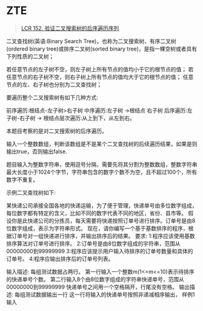# ZTE

> [LCR 152. 验证二叉搜索树的后序遍历序列](https://leetcode.cn/problems/er-cha-sou-suo-shu-de-hou-xu-bian-li-xu-lie-lcof/)

二叉查找树(英语:Binary Search Tree)，也称为二叉搜索树、有序二叉树(ordered binary tree)或排序二叉树(sorted binary tree)，是指一棵空树或者具有下列性质的二叉树；

若任意节点的左子树不空，则左子树上所有节点的值均小于它的根节点的值；
若任意节点的右子树不空，则右子树上所有节点的值均大于它的根节点的值；
任意节点的左、右子树也分别为二叉查找树；

要遍历整个二叉搜索树有如下几种方式:

前序遍历:根结点-左子树>右子树
中序遍历:左子树 ->根结点	右子树	
后序遍历:左子树-右子树 -> 根结点层次遍历:从上到下，从左到右。

本题目考察的是对二叉搜索树的后序遍历。

输入一个整数数组，判断该数组是不是某个二叉查找树的后续遍历结果，如果是则输出true，否则输出false.

题目输入为整数字符串，使用逗号分隔，需要先将其分割为整数数组，整数字符串最大长度小于1024个字节，字符串包含的数字个数不为空，且不超过100个，所有数字不重复。

示例二叉查找树如下:



某快递公司承接全国各地的快递运输，为了便于管理，快递单号由多位数字组成，每位数字都有特定的含义，比如不同的数字代表不同的地区，省份、县市等。
假设你是此快递公司的分拣员，每天需要将快递按照订单号进行排序。订单号是由8位数字组成，表示为字符串形式。
现在，请你编写一个基于基数排序的程序，根据订单号对一组快递进行排序，并输出排序后的结果。
要求:
1:程序应该使用基数排序算法对订单号进行排序。
2:订单号是由8位数字组成的宇符串，范围从00000000到99999999
3:程序应该提示用户输入待排序的订单号数量和具体的订单号。
4:程序应输出排序后的订单号列表。

输入描述:
每组测试数据占两行。
第一行输入一个整数m(1<=m<=10)表示待排序的快递单号个数。
第二行输入8个由8位数字组成的字符串快递单号，范围从00000000到99999999
快递单号之间用一个空格隔开，行尾没有空格。
输出描述:
每组测试数据输出一行
这一行将输入的快递单号按照非递减相序输出，
样例1
输入

